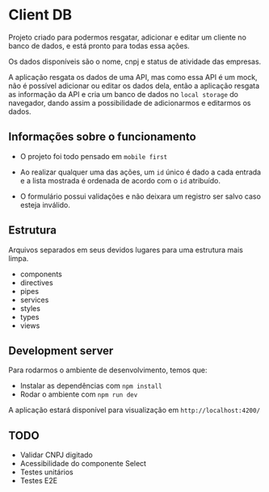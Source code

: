 # Client DB

Projeto criado para podermos resgatar, adicionar e editar um cliente no banco de dados, e está pronto para todas essa ações.

Os dados disponíveis são o nome, cnpj e status de atividade das empresas.

A aplicação resgata os dados de uma API, mas como essa API é um mock, não é possível adicionar ou editar os dados dela, então a aplicação resgata as informação da API e cria um banco de dados no `local storage` do navegador, dando assim a possibilidade de adicionarmos e editarmos os dados.

## Informações sobre o funcionamento

- O projeto foi todo pensado em `mobile first`

- Ao realizar qualquer uma das ações, um `id` único é dado a cada entrada e a lista mostrada é ordenada de acordo com o `id` atribuído.

- O formulário possui validações e não deixara um registro ser salvo caso esteja inválido.

## Estrutura

Arquivos separados em seus devidos lugares para uma estrutura mais limpa.

- components
- directives
- pipes
- services
- styles
- types
- views

## Development server

Para rodarmos o ambiente de desenvolvimento, temos que:

- Instalar as dependências com `npm install`
- Rodar o ambiente com `npm run dev`

A aplicação estará disponível para visualização em `http://localhost:4200/`

## TODO

- Validar CNPJ digitado
- Acessibilidade do componente Select
- Testes unitários
- Testes E2E
